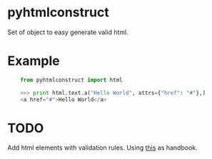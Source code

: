 # pyhtmlconstruct
Set of object to easy generate valid html.

# Example

```python
    from pyhtmlconstruct import html

    >>> print html.text.a("Hello World", attrs={"href": "#"},)
    <a href="#">Hello World</a>
```

# TODO
Add html elements with validation rules.
Using
[this](http://www.standardista.com/html5/xhtml-elements-their-parent-children-attributes-and-default-browser-presentation/)
as handbook.
